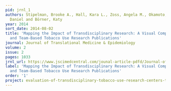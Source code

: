 ```yaml
---
pid: jrnl_1
authors: Stipelman, Brooke A., Hall, Kara L., Zoss, Angela M., Okamoto, Janet, Stokols,
  Daniel and Börner, Katy
year: 2014
sort_date: 2014-08-02
title: 'Mapping the Impact of Transdisciplinary Research: A Visual Comparison of Investigator-Initiated
  and Team-Based Tobacco Use Research Publications'
journal: Journal of Translational Medicine & Epidemiology
volume: 2
issue: 2
pages: 1033
jrnl_url: https://www.jscimedcentral.com/jounal-article-pdfd/Journal-of-Collaborative-Healthcare-and-Translational-Medicine-/translationalmedicine-spid-collaboration-science-translational-medicine-1033.pdf
label: 'Mapping the Impact of Transdisciplinary Research: A Visual Comparison of Investigator-Initiated
  and Team-Based Tobacco Use Research Publications'
order: '1'
project: evaluation-of-transdisciplinary-tobacco-use-research-centers-tturc
---
```

